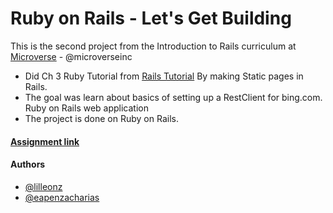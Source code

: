 # Ruby on Rails - Let's Get Building

This is the second project from the Introduction to Rails curriculum at [Microverse](https://www.microverse.org/) - @microverseinc
* Did Ch 3 Ruby Tutorial from [Rails Tutorial](https://www.railstutorial.org/book/static_pages) By making Static pages in Rails.
* The goal was learn about basics of setting up a RestClient for bing.com. Ruby on Rails web application
* The project is done on Ruby on Rails.

#### [Assignment link](https://www.theodinproject.com/courses/ruby-on-rails/lessons/let-s-get-building)  

#### Authors

* [@lilleonz](https://github.com/lilleonz)
* [@eapenzacharias](https://github.com/eapenzacharias)
